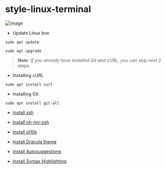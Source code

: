 # style-linux-terminal

![image](https://user-images.githubusercontent.com/101937929/230771726-9eb8fb60-510a-459d-9bc3-be6accb3f59e.png)


* Update Linux box

```sudo apt update```

```sudo apt upgrade```

> _**Note**: If you already have installed Git and cURL, you can skip next 2 steps._

* Installing cURL

```sudo apt install curl```

* Installing Git

```sudo apt install git-all```

* [Install zsh](https://github.com/ohmyzsh/ohmyzsh/wiki/Installing-ZSH)

* [Install oh-my-zsh](https://ohmyz.sh/#install)

* [Install pl10k](https://github.com/romkatv/powerlevel10k)

* [Install Dracula theme](https://draculatheme.com/gnome-terminal)

* [Install Autosuggestions](https://github.com/zsh-users/zsh-autosuggestions/blob/master/INSTALL.md)

* [Install Syntax Highlighting](https://github.com/zsh-users/zsh-syntax-highlighting/blob/master/INSTALL.md)
